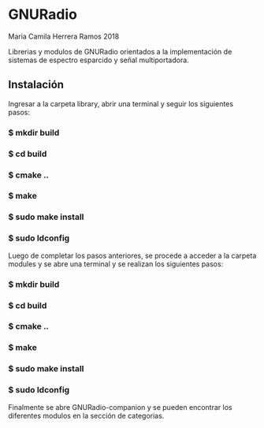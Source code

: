 # GNURadio
Maria Camila Herrera Ramos
2018


Librerias y modulos de GNURadio orientados a la implementación de sistemas de espectro esparcido y señal multiportadora. 

## Instalación

Ingresar a la carpeta library, abrir una terminal y seguir los siguientes pasos:

### $ mkdir build
### $ cd build
### $ cmake ..
### $ make
### $ sudo make install
### $ sudo ldconfig

Luego de completar los pasos anteriores, se procede a acceder a la carpeta modules y se abre una terminal y se realizan los siguientes pasos:

### $ mkdir build
### $ cd build
### $ cmake ..
### $ make
### $ sudo make install
### $ sudo ldconfig

Finalmente se abre GNURadio-companion y se pueden encontrar los diferentes modulos en la sección de categorias.

